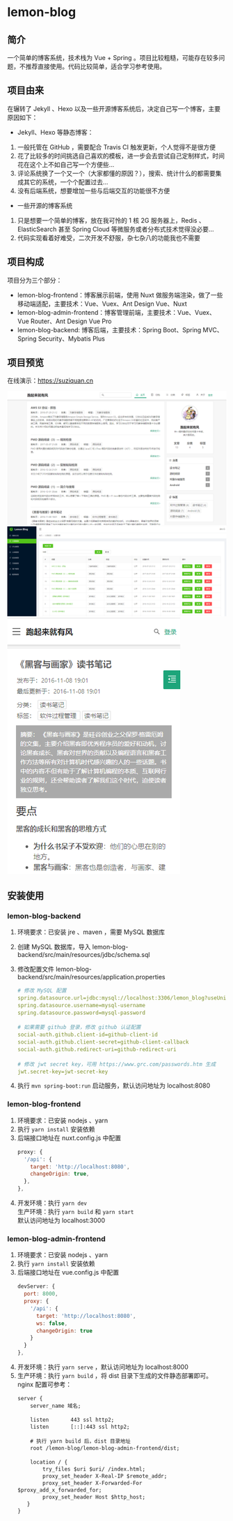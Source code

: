 # lemon-blog
## 简介
一个简单的博客系统，技术栈为 Vue + Spring 。项目比较粗糙，可能存在较多问题，不推荐直接使用。代码比较简单，适合学习参考使用。

## 项目由来
在辗转了 Jekyll 、Hexo 以及一些开源博客系统后，决定自己写一个博客，主要原因如下：
- Jekyll、Hexo 等静态博客： 
1. 一般托管在 GitHub ，需要配合 Travis CI 触发更新，个人觉得不是很方便
2. 花了比较多的时间挑选自己喜欢的模板，进一步会去尝试自己定制样式，时间花在这个上不如自己写一个方便些...
3. 评论系统换了一个又一个（大家都懂的原因？），搜索、统计什么的都需要集成其它的系统，一个个配置过去...
4. 没有后端系统，想要增加一些与后端交互的功能很不方便

- 一些开源的博客系统
1. 只是想要一个简单的博客，放在我可怜的 1 核 2G 服务器上，Redis 、ElasticSearch 甚至 Spring Cloud 等微服务或者分布式技术觉得没必要...
2. 代码实现看着好难受，二次开发不舒服，杂七杂八的功能我也不需要

## 项目构成
项目分为三个部分：
- lemon-blog-frontend：博客展示前端，使用 Nuxt 做服务端渲染，做了一些移动端适配，主要技术：Vue、Vuex、Ant Design Vue、Nuxt
- lemon-blog-admin-frontend：博客管理前端，主要技术：Vue、Vuex、Vue Router、Ant Design Vue Pro
- lemon-blog-backend: 博客后端，主要技术：Spring Boot、Spring MVC、Spring Security、Mybatis Plus

## 项目预览
在线演示：https://suziquan.cn

![](./preview/lemon-blog-frontend.png)
![](./preview/lemon-blog-admin-frontend.png)
![](./preview/lemon-blog-frontend-mobile.png)

## 安装使用

### lemon-blog-backend
1. 环境要求：已安装 jre 、maven ，需要 MySQL 数据库
2. 创建 MySQL 数据库，导入 lemon-blog-backend/src/main/resources/jdbc/schema.sql
3. 修改配置文件 lemon-blog-backend/src/main/resources/application.properties
    ``` yaml
    # 修改 MySQL 配置
    spring.datasource.url=jdbc:mysql://localhost:3306/lemon_blog?useUnicode=true&   characterEncoding=UTF8&useSSL=false
    spring.datasource.username=mysql-username
    spring.datasource.password=mysql-password

    # 如果需要 github 登录，修改 github 认证配置
    social-auth.github.client-id=github-client-id
    social-auth.github.client-secret=github-client-callback
    social-auth.github.redirect-uri=github-redirect-uri

    # 修改 jwt secret key，可用 https://www.grc.com/passwords.htm 生成
    jwt.secret-key=jwt-secret-key
    ```

4. 执行 `mvn spring-boot:run` 启动服务，默认访问地址为 localhost:8080

### lemon-blog-frontend
1. 环境要求：已安装 nodejs 、yarn
2. 执行 `yarn install` 安装依赖
3. 后端接口地址在 nuxt.config.js 中配置
    ``` js
    proxy: {
      '/api': {
        target: 'http://localhost:8080',
        changeOrigin: true,
      },
    },
    ```
4. 开发环境：执行 `yarn dev`   
生产环境：执行 `yarn build` 和 `yarn start`   
默认访问地址为 localhost:3000

### lemon-blog-admin-frontend
1. 环境要求：已安装 nodejs 、yarn
2. 执行 `yarn install` 安装依赖
3. 后端接口地址在 vue.config.js 中配置
    ``` js
    devServer: {
      port: 8000,
      proxy: {
        '/api': {
          target: 'http://localhost:8080',
          ws: false,
          changeOrigin: true
        }
      }
    },
    ```
4. 开发环境：执行 `yarn serve` ，默认访问地址为 localhost:8000
5. 生产环境：执行 `yarn build` ，将 dist 目录下生成的文件静态部署即可。nginx 配置可参考：
    ```
    server {
        server_name 域名;
  
        listen       443 ssl http2;
        listen       [::]:443 ssl http2;
  
        # 执行 yarn build 后，dist 目录地址
        root /lemon-blog/lemon-blog-admin-frontend/dist;
  
        location / {
            try_files $uri $uri/ /index.html;
            proxy_set_header X-Real-IP $remote_addr;
            proxy_set_header X-Forwarded-For $proxy_add_x_forwarded_for;
            proxy_set_header Host $http_host;
       }
    }
    ```
